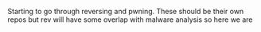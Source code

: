 Starting to go through reversing and pwning. These should be their own repos but rev will have some overlap with malware analysis so here we are
